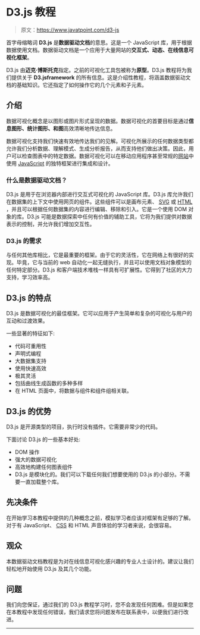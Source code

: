# D3.js 教程

> 原文：<https://www.javatpoint.com/d3-js>

首字母缩略词 **D3.js** 是**数据驱动文档**的意思。这是一个 JavaScript 库，用于根据数据使用文档。数据驱动文档是一个应用于大量网站的**交互式、动态、在线信息可视化框架**。

D3.js 由**迈克·博斯托克**指定。之前的可视化工具包被称为**原型**。D3.js 教程将为我们提供关于 **D3.jsframework** 的所有信息。这是介绍性教程，将涵盖数据驱动文档的基础知识。它还指定了如何操作它的几个元素和子元素。

## 介绍

数据可视化概念是以图形或图片形式呈现的数据。数据可视化的首要目标是通过**信息图形、统计图形、**和**图**高效清晰地传达信息。

数据可视化支持我们快速有效地传达我们的见解。可视化所展示的任何数据类型都允许我们分析数据、理解模式、生成分析报告，从而支持他们做出决策。因此，用户可以检查图表中的特定数据。数据可视化可以在移动应用程序甚至常规的[网站](https://www.javatpoint.com/website)中使用 [JavaScript](https://www.javatpoint.com/javascript-tutorial) 的独特框架进行集成和设计。

### 什么是数据驱动文档？

D3.js 是用于在浏览器内部进行交互式可视化的 JavaScript 库。D3.js 库允许我们在数据集的上下文中使用网页的组件。这些组件可以是画布元素、 [SVG](https://www.javatpoint.com/svg-tutorial) 或 [HTML](https://www.javatpoint.com/html-tutorial) ，并且可以根据任何数据集的内容进行编辑、移除和引入。它是一个使用 DOM 对象的库。D3.js 可能是数据探索中任何有价值的辅助工具，它将为我们提供对数据表示的控制，并允许我们增加交互性。

### D3.js 的需求

与任何其他库相比，它是最重要的框架。由于它的灵活性，它在网络上有很好的实现。毕竟，它与当前的 web 自动化一起无缝执行，并且可以使用文档对象模型的任何特定部分。D3.js 和客户端技术堆栈一样具有可扩展性。它得到了社区的大力支持，学习效率高。

## D3.js 的特点

D3.js 是数据可视化的最佳框架。它可以应用于产生简单和复杂的可视化与用户的互动和过渡效果。

一些显著的特征如下:

*   代码可重用性
*   声明式编程
*   大数据集支持
*   使用快速高效
*   极其灵活
*   包括曲线生成函数的多种多样
*   在 HTML 页面中，将数据与组件和组件组相关联。

## D3.js 的优势

D3.js 是开源类型的项目，执行时没有插件。它需要非常少的代码。

下面讨论 D3.js 的一些基本好处:

*   DOM 操作
*   强大的数据可视化
*   高效地构建任何图表组件
*   D3.js 是模块化的。我们可以下载任何我们想要使用的 D3.js 的小部分。不需要一直加载整个库。

## 先决条件

在开始学习本教程中提供的几种概念之前，模拟学习者应该对框架有足够的了解。对于有 JavaScript、 [CSS](https://www.javatpoint.com/css-tutorial) 和 HTML 声音体验的学习者来说，会很容易。

## 观众

本数据驱动文档教程是为对在线信息可视化感兴趣的专业人士设计的。建议让我们轻松地开始使用 D3.js 及其几个功能。

## 问题

我们向您保证，通过我们的 D3.js 教程学习时，您不会发现任何困难。但是如果您在本教程中发现任何错误，我们请求您将问题发布在联系表中，以便我们进行改进。

* * *